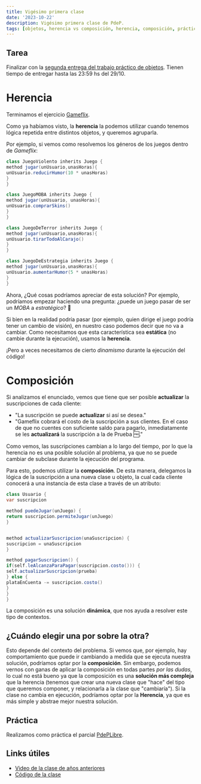 ```yaml
---
title: Vigésimo primera clase
date: '2023-10-22'
description: Vigésimo primera clase de PdeP.
tags: [objetos, herencia vs composición, herencia, composición, práctica]
---
```


## Tarea

Finalizar con la [segunda entrega del trabajo práctico de objetos](https://docs.google.com/document/d/1elTFomdJHPToAFxPji8W_nypPzI4G_LJyDZl2O-_VdU/edit). Tienen tiempo de entregar hasta las 23:59 hs del 29/10.


# Herencia

Terminamos el ejercicio [Gameflix](https://docs.google.com/document/d/18JRl-6X4FTc1mGOPYvX8ooIYTaRi02YeJoeBtp6vjDs/edit).

Como ya habíamos visto, la **herencia** la podemos utilizar cuando tenemos lógica repetida entre distintos objetos, y queremos agruparla.

Por ejemplo, si vemos como resolvemos los géneros de los juegos dentro de *Gameflix*:

```java
class JuegoViolento inherits Juego {
method jugar(unUsuario,unasHoras){
unUsuario.reducirHumor(10 * unasHoras)
}
}

class JuegoMOBA inherits Juego {
method jugar(unUsuario, unasHoras){
unUsuario.comprarSkins()
}
}

class JuegoDeTerror inherits Juego {
method jugar(unUsuario,unasHoras){
unUsuario.tirarTodoAlCarajo()
}
}

class JuegoDeEstrategia inherits Juego {
method jugar(unUsuario,unasHoras){
unUsuario.aumentarHumor(5 * unasHoras)
}
}
```

Ahora, ¿Qué cosas podríamos apreciar de esta solución? Por ejemplo, podríamos empezar haciendo una pregunta: ¿puede un juego pasar de ser un *MOBA* a *estratégico*? 🤔

Si bien en la realidad podría pasar (por ejemplo, quien dirige el juego podría tener un cambio de visión), en nuestro caso podemos decir que no va a cambiar. Como necesitamos que esta característica sea **estática** (no cambie durante la ejecución), usamos la **herencia**. 

¡Pero a veces necesitamos de cierto _dinamismo_ durante la ejecución del código!

# Composición

Si analizamos el enunciado, vemos que tiene que ser posible **actualizar** la suscripciones de cada cliente: 

- "La suscripción se puede **actualizar** si así se desea."
- "Gameflix cobrará el costo de la suscripción a sus clientes. En el caso de que no cuentes con suficiente saldo para pagarlo, inmediatamente se les **actualizará** la suscripción a la de Prueba 🆓."

Como vemos, las suscripciones cambian a lo largo del tiempo, por lo que la herencia no es una posible solución al problema, ya que no se puede cambiar de subclase durante la ejecución del programa.

Para esto, podemos utilizar la **composición**. De esta manera, delegamos la lógica de la suscripción a una nueva clase u objeto, la cual cada cliente conocerá a una instancia de esta clase a través de un atributo:

```java
class Usuario {
var suscripcion

method puedeJugar(unJuego) {
return suscripcion.permiteJugar(unJuego)
}


method actualizarSuscripcion(unaSuscripcion) {
suscripcion = unaSuscripcion
}

method pagarSuscripcion() {
if(self.leAlcanzaParaPagar(suscripcion.costo())) {
self.actualizarSuscripcion(prueba)
} else {
plataEnCuenta -= suscripcion.costo()
}
}
}
```
La composición es una solución **dinámica**, que nos ayuda a resolver este tipo de contextos.

## ¿Cuándo elegir una por sobre la otra?

Esto depende del contexto del problema. Si vemos que, por ejemplo, hay comportamiento que puede ir cambiando a medida que se ejecuta nuestra solución, podríamos optar por la **composición**. 
Sin embargo, podemos vernos con ganas de aplicar la composición en todas partes *por las dudas*, lo cual no está bueno ya que la composición es una **solución más compleja** que la herencia (tenemos que crear una nueva clase que "hace" del tipo que queremos componer, y relacionarla a la clase que "cambiaría"). Si la clase no cambia en ejecución, podríamos optar por la **Herencia**, ya que es más simple y abstrae mejor nuestra solución.

## Práctica

Realizamos como práctica el parcial [PdePLibre](https://docs.google.com/document/d/12-nwknWda3HGG6r4vw-tDM_wmUnPUr0b4_i9WUJ8vhg/edit). 

## Links útiles

- [Video de la clase de años anteriores](https://drive.google.com/file/d/18qvrP2XBGfK10Cu0vl5QHff2Q8wpHJj7/view)
- [Código de la clase](https://github.com/pdep-lunes/pdep-clases-2023/tree/main/Objetos/Clase08)


